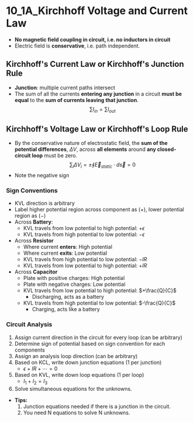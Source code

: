 # 10_1A_Kirchhoff Voltage and Current Law

- **No magnetic field coupling in circuit, i.e. no inductors in circuit**
- Electric field is **conservative**, i.e. path independent.

## Kirchhoff's Current Law or Kirchhoff's Junction Rule

- **Junction**: multiple current paths intersect
- The sum of all the currents **entering any junction** in a circuit **must be equal** to the **sum of currents leaving that junction**.
$$\sum I_{in}=\sum I_{out}$$

## Kirchhoff's Voltage Law or Kirchhoff's Loop Rule

- By the conservative nature of electrostatic field, the **sum of the potential differences**, $\Delta V$, across **all elements** around **any closed-circuit loop** must be zero.
$$\sum_i\Delta V_i = \pm\oint \vec{E}_{static}\cdot d\vec{s}=0$$
- Note the negative sign

### Sign Conventions

- KVL direction is arbitrary
- Label higher potential region across component as ($+$), lower potential region as ($-$)
- Across **Battery**:
    - KVL travels from low potential to high potential: $+\epsilon$
    - KVL travels from high potential to low potential: $-\epsilon$
- Across **Resistor**
    - Where current **enters**: High potential
    - Where current **exits**: Low potential
    - KVL travels from high potential to low potential: $-IR$
    - KVL travels from low potential to high potential: $+IR$
- Across **Capacitor**
    - Plate with positive charges: High potential
    - Plate with negative charges: Low potential
    - KVL travels from low potential to high potential: $+\frac{Q}{C}$
        - Discharging, acts as a battery
    - KVL travels from high potential to low potential: $-\frac{Q}{C}$
        - Charging, acts like a battery

### Circuit Analysis

1. Assign current direction in the circuit for every loop (can be arbitrary)
2. Determine sign of potential based on sign convention for each components
3. Assign an analysis loop direction (can be arbitrary)
4. Based on KCL, write down junction equations (1 per junction)
    - $\epsilon + IR + \cdots = 0$
5. Based on KVL, write down loop equations (1 per loop)
    - $I_1 + I_2 = I_3$
6. Solve simultaneous equations for the unknowns.

- **Tips:**
    1. Junction equations needed if there is a junction in the circuit.
    2. You need N equations to solve N unknowns.
